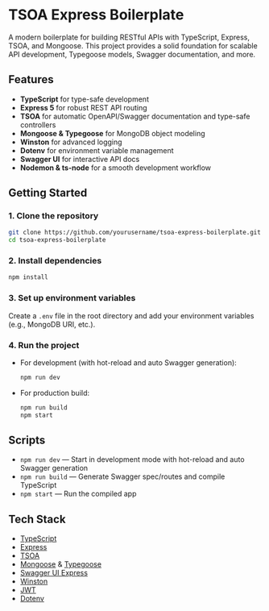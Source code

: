 # TSOA Express Boilerplate

A modern boilerplate for building RESTful APIs with TypeScript, Express, TSOA, and Mongoose. This project provides a solid foundation for scalable API development, Typegoose models, Swagger documentation, and more.

## Features

- **TypeScript** for type-safe development
- **Express 5** for robust REST API routing
- **TSOA** for automatic OpenAPI/Swagger documentation and type-safe controllers
- **Mongoose & Typegoose** for MongoDB object modeling
- **Winston** for advanced logging
- **Dotenv** for environment variable management
- **Swagger UI** for interactive API docs
- **Nodemon & ts-node** for a smooth development workflow

## Getting Started

### 1. Clone the repository

```bash
git clone https://github.com/yourusername/tsoa-express-boilerplate.git
cd tsoa-express-boilerplate
```

### 2. Install dependencies

```bash
npm install
```

### 3. Set up environment variables

Create a `.env` file in the root directory and add your environment variables (e.g., MongoDB URI, etc.).

### 4. Run the project

- For development (with hot-reload and auto Swagger generation):

  ```bash
  npm run dev
  ```

- For production build:

  ```bash
  npm run build
  npm start
  ```

## Scripts

- `npm run dev` — Start in development mode with hot-reload and auto Swagger generation
- `npm run build` — Generate Swagger spec/routes and compile TypeScript
- `npm start` — Run the compiled app

## Tech Stack

- [TypeScript](https://www.typescriptlang.org/)
- [Express](https://expressjs.com/)
- [TSOA](https://tsoa-community.github.io/docs/)
- [Mongoose](https://mongoosejs.com/) & [Typegoose](https://typegoose.github.io/typegoose/)
- [Swagger UI Express](https://github.com/scottie1984/swagger-ui-express)
- [Winston](https://github.com/winstonjs/winston)
- [JWT](https://github.com/auth0/node-jsonwebtoken)
- [Dotenv](https://github.com/motdotla/dotenv)

